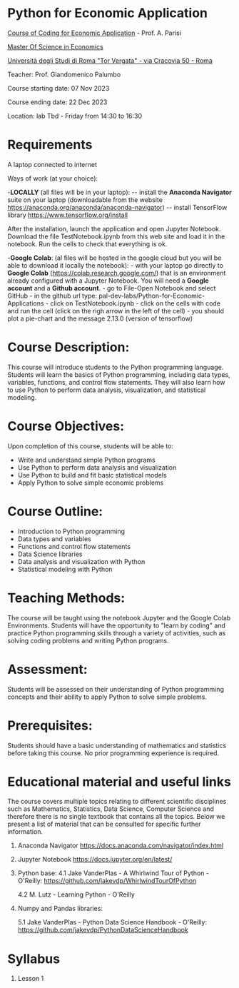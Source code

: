 # Python for Economic Application

[Course of Coding for Economic Application](https://economia.uniroma2.it/master-science/economics/corso/2021/) - Prof. A. Parisi

[Master Of Science in Economics ](https://economia.uniroma2.it/master-science/economics)

[Università degli Studi di Roma "Tor Vergata" - via Cracovia 50 - Roma ](http://web.uniroma2.it/en)

Teacher: Prof. Giandomenico Palumbo

Course starting date: 07 Nov 2023

Course ending date: 22 Dec 2023

Location: lab Tbd - Friday from 14:30 to 16:30

# Requirements
A laptop connected to internet

Ways of work (at your choice):

-**LOCALLY** (all files will be in your laptop): 
-- install the **Anaconda Navigator** suite on your laptop (downloadable from the website https://anaconda.org/anaconda/anaconda-navigator)
-- install TensorFlow library https://www.tensorflow.org/install

After the installation, launch the application and open Jupyter Notebook. Download the file TestNotebook.ipynb from this web site and load it in the notebook. Run the cells to check that everything is ok.

-**Google Colab**: (al files will be hosted in the google cloud but you will be able to download it locally the notebook):
    - with your laptop go directly to **Google Colab** (https://colab.research.google.com/) that is an environment already configured with a Jupyter Notebook. You will need a **Google account** and a **Github account**.
    - go to File-Open Notebook and select GitHub 
    - in the github url type: pal-dev-labs/Python-for-Economic-Applications
    - click on TestNotebook.ipynb
    - click on the cells with code and run the cell (click on the righ arrow in the left of the cell)
    - you should plot a pie-chart and the message 2.13.0 (version of tensorflow)

# Course Description:

This course will introduce students to the Python programming language. Students will learn the basics of Python programming, including data types, variables, functions, and control flow statements. They will also learn how to use Python to perform data analysis, visualization, and statistical modeling.

# Course Objectives:
Upon completion of this course, students will be able to:

- Write and understand simple Python programs
- Use Python to perform data analysis and visualization
- Use Python to build and fit basic statistical models
- Apply Python to solve simple economic problems

# Course Outline:
- Introduction to Python programming
- Data types and variables
- Functions and control flow statements
- Data Science libraries
- Data analysis and visualization with Python
- Statistical modeling with Python

# Teaching Methods:
The course will be taught using the notebook Jupyter and the Google Colab Environments. Students will have the opportunity to "learn by coding" and practice Python programming skills through a variety of activities, such as solving coding problems and writing Python programs.

# Assessment:
Students will be assessed on their understanding of Python programming concepts and their ability to apply Python to solve simple problems.

# Prerequisites:
Students should have a basic understanding of mathematics and statistics before taking this course. No prior programming experience is required.
   
# Educational material and useful links
The course covers multiple topics relating to different scientific disciplines such as Mathematics, Statistics, Data Science, Computer Science and therefore there is no single textbook that contains all the topics.
Below we present a list of material that can be consulted for specific further information.

1. Anaconda Navigator
https://docs.anaconda.com/navigator/index.html
2. Jupyter Notebook
https://docs.jupyter.org/en/latest/
3. Python base:
    4.1 Jake VanderPlas - A Whirlwind Tour of Python - O'Reilly: https://github.com/jakevdp/WhirlwindTourOfPython

    4.2 M. Lutz - Learning Python - O'Reilly 
4.  Numpy and Pandas libraries:

    5.1 Jake VanderPlas - Python Data Science Handbook - O'Reilly: https://github.com/jakevdp/PythonDataScienceHandbook

# Syllabus

1. Lesson 1
